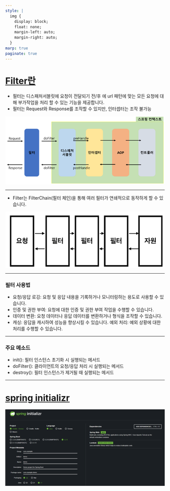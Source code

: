 ```yaml
---
style: |
  img {
    display: block;
    float: none;
    margin-left: auto;
    margin-right: auto;
  }
marp: true
paginate: true
---
```

# [Filter란](https://devhj.tistory.com/59)
- 필터는 디스패처서블릿에 요청이 전달되기 전/후 에 url 패턴에 맞는 모든 요청에 대해 부가작업을 처리 할 수 있는 기능을 제공합니다.
- 필터는 Request와 Response를 조작할 수 있지만, 인터셉터는 조작 불가능

![alt text](./img/image.png)

---
- Filter는 FilterChain(필터 체인)을 통해 여러 필터가 연쇄적으로 동작하게 할 수 있습니다.

![alt text](./img/image-1.png)

---
### 필터 사용법 
- 요청/응답 로깅: 요청 및 응답 내용을 기록하거나 모니터링하는 용도로 사용할 수 있습니다.
- 인증 및 권한 부여: 요청에 대한 인증 및 권한 부여 작업을 수행할 수 있습니다.
- 데이터 변환: 요청 데이터나 응답 데이터를 변환하거나 형식을 조작할 수 있습니다.
- 캐싱: 응답을 캐시하여 성능을 향상시킬 수 있습니다.
예외 처리: 예외 상황에 대한 처리를 수행할 수 있습니다.

---
### 주요 메소드
- init(): 필터 인스턴스 초기화 시 실행되는 메서드
- doFilter(): 클라이언트의 요청/응답 처리 시 실행되는 메서드
- destroy(): 필터 인스턴스가 제거될 때 실행되는 메서드

---
# [spring initializr](https://start.spring.io/)
![alt text](./img/image-2.png)


